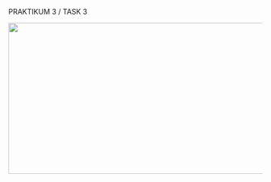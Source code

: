 PRAKTIKUM 3 / TASK 3

<p align="center">
  <img width="560" height="300" src="https://i.imgur.com/Zkj7lAH.png">
</p>
